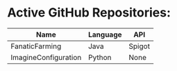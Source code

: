 # Active GitHub Repositories:
| Name | Language | API  |
| ---- | -------- | ---  |
| FanaticFarming  | Java | Spigot |
| ImagineConfiguration | Python | None |
